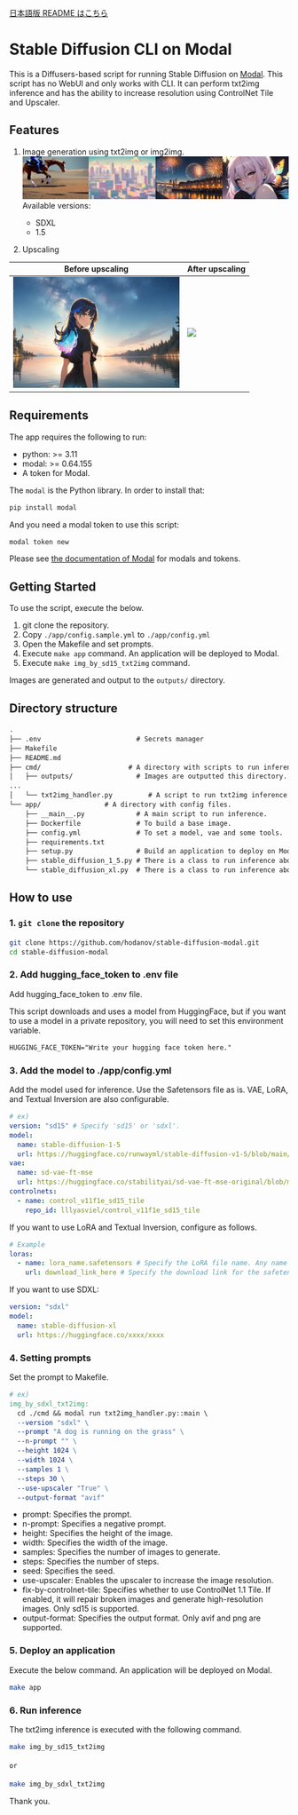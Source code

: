 [日本語版 README はこちら](README_ja.md)

# Stable Diffusion CLI on Modal

This is a Diffusers-based script for running Stable Diffusion on [Modal](https://modal.com/). This script has no WebUI and only works with CLI. It can perform txt2img inference and has the ability to increase resolution using ControlNet Tile and Upscaler.

## Features

1. Image generation using txt2img or img2img.
  ![example for txt2img](assets/20230902_tile_imgs.png)
  Available versions:
    - SDXL
    - 1.5

2. Upscaling

| Before upscaling                                                 | After upscaling                                                  |
| ---------------------------------------------------------------- | ---------------------------------------------------------------- |
| <img src="assets/20230708204347_1172778945_0_0.png" width="300"> | <img src="assets/20230708204347_1172778945_0_2.png" width="300"> |

## Requirements

The app requires the following to run:

- python: >= 3.11
- modal: >= 0.64.155
- A token for Modal.

The `modal` is the Python library. In order to install that:

```bash
pip install modal
```

And you need a modal token to use this script:

```bash
modal token new
```

Please see [the documentation of Modal](https://modal.com/docs/guide) for modals and tokens.

## Getting Started

To use the script, execute the below.

1. git clone the repository.
2. Copy `./app/config.sample.yml` to `./app/config.yml`
3. Open the Makefile and set prompts.
4. Execute `make app` command. An application will be deployed to Modal.
5. Execute `make img_by_sd15_txt2img` command.

Images are generated and output to the `outputs/` directory.

## Directory structure

```txt
.
├── .env                        # Secrets manager
├── Makefile
├── README.md
├── cmd/                      # A directory with scripts to run inference.
│   ├── outputs/                # Images are outputted this directory.
...
│   └── txt2img_handler.py         # A script to run txt2img inference.
└── app/                # A directory with config files.
    ├── __main__.py             # A main script to run inference.
    ├── Dockerfile              # To build a base image.
    ├── config.yml              # To set a model, vae and some tools.
    ├── requirements.txt
    ├── setup.py                # Build an application to deploy on Modal.
    ├── stable_diffusion_1_5.py # There is a class to run inference about sd15.
    └── stable_diffusion_xl.py  # There is a class to run inference about sdxl.
```

## How to use

### 1. `git clone` the repository

```bash
git clone https://github.com/hodanov/stable-diffusion-modal.git
cd stable-diffusion-modal
```

### 2. Add hugging_face_token to .env file

Add hugging_face_token to .env file.

This script downloads and uses a model from HuggingFace, but if you want to use a model in a private repository, you will need to set this environment variable.

```txt
HUGGING_FACE_TOKEN="Write your hugging face token here."
```

### 3. Add the model to ./app/config.yml

Add the model used for inference. Use the Safetensors file as is. VAE, LoRA, and Textual Inversion are also configurable.

```yml
# ex)
version: "sd15" # Specify 'sd15' or 'sdxl'.
model:
  name: stable-diffusion-1-5
  url: https://huggingface.co/runwayml/stable-diffusion-v1-5/blob/main/v1-5-pruned.safetensors # Specify URL for the safetensor file.
vae:
  name: sd-vae-ft-mse
  url: https://huggingface.co/stabilityai/sd-vae-ft-mse-original/blob/main/vae-ft-mse-840000-ema-pruned.safetensors
controlnets:
  - name: control_v11f1e_sd15_tile
    repo_id: lllyasviel/control_v11f1e_sd15_tile
```

If you want to use LoRA and Textual Inversion, configure as follows.

```yml
# Example
loras:
  - name: lora_name.safetensors # Specify the LoRA file name. Any name is fine, but the extension `.safetensors` is required.
    url: download_link_here # Specify the download link for the safetensor file.
```

If you want to use SDXL:

```yml
version: "sdxl"
model:
  name: stable-diffusion-xl
  url: https://huggingface.co/xxxx/xxxx
```

### 4. Setting prompts

Set the prompt to Makefile.

```makefile
# ex)
img_by_sdxl_txt2img:
  cd ./cmd && modal run txt2img_handler.py::main \
  --version "sdxl" \
  --prompt "A dog is running on the grass" \
  --n-prompt "" \
  --height 1024 \
  --width 1024 \
  --samples 1 \
  --steps 30 \
  --use-upscaler "True" \
  --output-format "avif"
```

- prompt: Specifies the prompt.
- n-prompt: Specifies a negative prompt.
- height: Specifies the height of the image.
- width: Specifies the width of the image.
- samples: Specifies the number of images to generate.
- steps: Specifies the number of steps.
- seed: Specifies the seed.
- use-upscaler: Enables the upscaler to increase the image resolution.
- fix-by-controlnet-tile: Specifies whether to use ControlNet 1.1 Tile. If enabled, it will repair broken images and generate high-resolution images. Only sd15 is supported.
- output-format: Specifies the output format. Only avif and png are supported.

### 5. Deploy an application

Execute the below command. An application will be deployed on Modal.

```bash
make app
```

### 6. Run inference

The txt2img inference is executed with the following command.

```bash
make img_by_sd15_txt2img

or

make img_by_sdxl_txt2img
```

Thank you.
